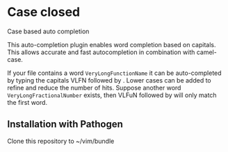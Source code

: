 # Case closed
Case based auto completion

This auto-completion plugin enables word completion based on capitals. This allows accurate and fast autocompletion in
combination with camel-case.

If your file contains a word `VeryLongFunctionName` it can be auto-completed by typing the capitals VLFN followed
by <c-x><c-u>.
Lower cases can be added to refine and reduce the number of hits. Suppose another word
`VeryLongFractionalNumber` exists, then VLFuN followed by <c-x><c-u> will only match the first word.

## Installation with Pathogen
Clone this repository to ~/vim/bundle
